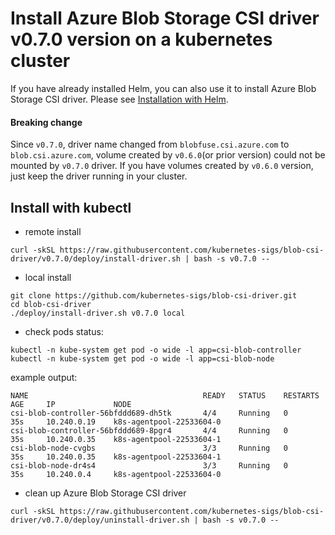 # Install Azure Blob Storage CSI driver v0.7.0 version on a kubernetes cluster

If you have already installed Helm, you can also use it to install Azure Blob Storage CSI driver. Please see [Installation with Helm](../charts/README.md).

#### Breaking change
Since `v0.7.0`, driver name changed from `blobfuse.csi.azure.com` to `blob.csi.azure.com`, volume created by `v0.6.0`(or prior version) could not be mounted by `v0.7.0` driver. If you have volumes created by `v0.6.0` version, just keep the driver running in your cluster.

## Install with kubectl
 - remote install
```console
curl -skSL https://raw.githubusercontent.com/kubernetes-sigs/blob-csi-driver/v0.7.0/deploy/install-driver.sh | bash -s v0.7.0 --
```

 - local install
```console
git clone https://github.com/kubernetes-sigs/blob-csi-driver.git
cd blob-csi-driver
./deploy/install-driver.sh v0.7.0 local
```

- check pods status:
```console
kubectl -n kube-system get pod -o wide -l app=csi-blob-controller
kubectl -n kube-system get pod -o wide -l app=csi-blob-node
```

example output:

```console
NAME                                       READY   STATUS    RESTARTS   AGE     IP             NODE
csi-blob-controller-56bfddd689-dh5tk       4/4     Running   0          35s     10.240.0.19    k8s-agentpool-22533604-0
csi-blob-controller-56bfddd689-8pgr4       4/4     Running   0          35s     10.240.0.35    k8s-agentpool-22533604-1
csi-blob-node-cvgbs                        3/3     Running   0          35s     10.240.0.35    k8s-agentpool-22533604-1
csi-blob-node-dr4s4                        3/3     Running   0          35s     10.240.0.4     k8s-agentpool-22533604-0
```

- clean up Azure Blob Storage CSI driver
```console
curl -skSL https://raw.githubusercontent.com/kubernetes-sigs/blob-csi-driver/v0.7.0/deploy/uninstall-driver.sh | bash -s v0.7.0 --
```
